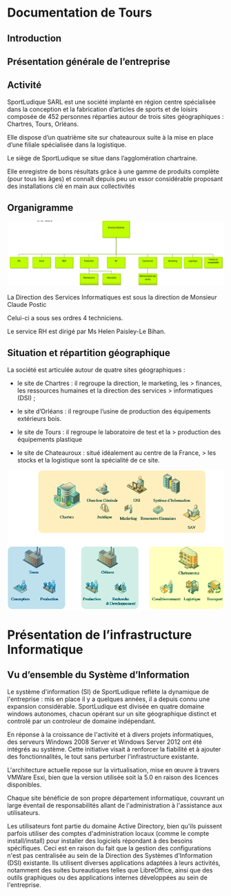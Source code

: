 # **Documentation de Tours**

## Introduction

## Présentation générale de l’entreprise

## Activité

SportLudique SARL est une société implanté en région centre spécialisée dans la conception et la fabrication d’articles de sports et de loisirs composée de 452 personnes réparties autour de trois sites géographiques : Chartres, Tours, Orléans.

Elle dispose d’un quatrième site sur chateauroux suite à la mise en place d’une filiale spécialisée dans la logistique.

Le siège de SportLudique se situe dans l’agglomération chartraine.

Elle enregistre de bons résultats grâce à une gamme de produits complète (pour tous les âges) et connaît depuis peu un essor considérable proposant des installations clé en main aux collectivités

## Organigramme 

![Screenshot](img/organigram.png)

La Direction des Services Informatiques est sous la direction de Monsieur Claude Postic

Celui-ci a sous ses ordres 4 techniciens.

Le service RH est dirigé par Ms Helen Paisley-Le Bihan.

## Situation et répartition géographique

La société est articulée autour de quatre sites géographiques :

- le site de Chartres : il regroupe la direction, le marketing, les > finances, les ressources humaines et la direction des services > informatiques (DSI) ;

- le site d’Orléans : il regroupe l’usine de production des équipements extérieurs bois.

- le site de Tours : il regroupe le laboratoire de test et la > production des équipements plastique

- le site de Chateauroux : situé idéalement au centre de la France, > les stocks et la logistique sont la spécialité de ce site.

![Screenshot](img/plan.png)

# Présentation de l’infrastructure Informatique

## Vu d’ensemble du Système d’Information

Le système d'information (SI) de SportLudique reflète la dynamique de l'entreprise : mis en place il y a quelques années, il a depuis connu une expansion considérable. SportLudique est divisée en quatre domaine windows autonomes, chacun opérant sur un site géographique distinct et controlé par un controleur de domaine indépendant.

En réponse à la croissance de l'activité et à divers projets informatiques, des serveurs Windows 2008 Server et Windows Server 2012 ont été intégrés au système. Cette initiative visait à renforcer la fiabilité et à ajouter des fonctionnalités, le tout sans perturber l'infrastructure existante.

L'architecture actuelle repose sur la virtualisation, mise en œuvre à travers VMWare Esxi, bien que la version utilisée soit la 5.0 en raison des licences disponibles.

Chaque site bénéficie de son propre département informatique, couvrant un large éventail de responsabilités allant de l'administration à l'assistance aux utilisateurs.

Les utilisateurs font partie du domaine Active Directory, bien qu'ils puissent parfois utiliser des comptes d'administration locaux (comme le compte install/install) pour installer des logiciels répondant à des besoins spécifiques. Ceci est en raison du fait que la gestion des configurations n'est pas centralisée au sein de la Direction des Systèmes d'Information (DSI) existante. Ils utilisent diverses applications adaptées à leurs activités, notamment des suites bureautiques telles que LibreOffice, ainsi que des outils graphiques ou des applications internes développées au sein de l'entreprise.